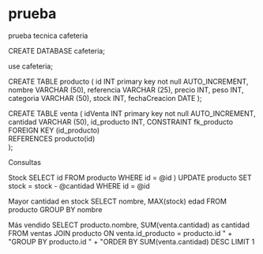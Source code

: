 # prueba
prueba tecnica cafeteria

CREATE DATABASE cafeteria; 

use cafeteria; 

CREATE TABLE producto
 (
 id INT primary key not null AUTO_INCREMENT,
 nombre VARCHAR (50),
 referencia VARCHAR (25),
 precio INT,
 peso INT,
 categoria VARCHAR (50),
 stock INT,
 fechaCreacion DATE
 );
 
 CREATE TABLE venta
 (
 idVenta INT primary key not null AUTO_INCREMENT,
 cantidad VARCHAR (50),
 id_producto INT,
 CONSTRAINT fk_producto FOREIGN KEY (id_producto)  
REFERENCES producto(id)  
 );


Consultas

Stock
SELECT id FROM producto WHERE id = @id ) UPDATE producto SET stock = stock - @cantidad WHERE id = @id

Mayor cantidad en stock
SELECT nombre, MAX(stock) edad FROM producto GROUP BY nombre

Más vendido
SELECT producto.nombre, SUM(venta.cantidad) as cantidad FROM ventas JOIN producto ON venta.id_producto = producto.id "
		+ "GROUP BY producto.id "
		+ "ORDER BY SUM(venta.cantidad) DESC LIMIT 1

